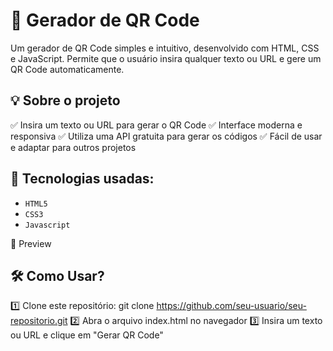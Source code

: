 <h1>📌 Gerador de QR Code</h1>
Um gerador de QR Code simples e intuitivo, desenvolvido com HTML, CSS e JavaScript. Permite que o usuário insira qualquer texto ou URL e gere um QR Code automaticamente.


## 💡 Sobre o projeto
✅ Insira um texto ou URL para gerar o QR Code
✅ Interface moderna e responsiva
✅ Utiliza uma API gratuita para gerar os códigos
✅ Fácil de usar e adaptar para outros projetos


## 🚀 Tecnologias usadas:

- `HTML5`
- `CSS3`
- `Javascript`

📸 Preview


## 🛠 Como Usar?
1️⃣ Clone este repositório:
git clone https://github.com/seu-usuario/seu-repositorio.git
2️⃣ Abra o arquivo index.html no navegador
3️⃣ Insira um texto ou URL e clique em "Gerar QR Code"
